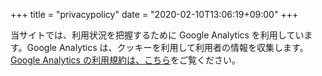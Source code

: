 +++
title = "privacypolicy"
date = "2020-02-10T13:06:19+09:00"
+++

 当サイトでは、利用状況を把握するために Google Analytics を利用しています。Google Analytics  は、クッキーを利用して利用者の情報を収集します。  
 [Google Analytics の利用規約は、こちら](https://policies.google.com/privacy?hl=ja)をご覧ください。
